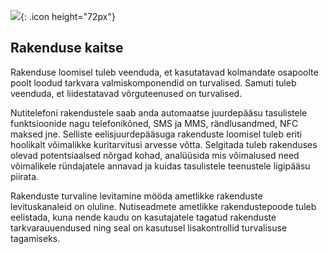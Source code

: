 ![](<%= image_path("app.png") %>){: .icon height="72px"}

## Rakenduse kaitse

Rakenduse loomisel tuleb veenduda, et kasutatavad kolmandate osapoolte poolt loodud tarkvara valmiskomponendid on turvalised. Samuti tuleb veenduda, et liidestatavad võrguteenused on turvalised.

Nutitelefoni rakendustele saab anda automaatse juurdepääsu tasulistele funktsioonide nagu telefonikõned, SMS ja MMS, rändlusandmed, NFC maksed jne. Selliste eelisjuurdepääsuga rakenduste loomisel tuleb eriti hoolikalt võimalikke kuritarvitusi arvesse võtta. Selgitada tuleb rakenduses olevad potentsiaalsed nõrgad kohad, analüüsida mis võimalused need võimalikele ründajatele annavad ja kuidas tasulistele teenustele ligipääsu piirata.

Rakenduste turvaline levitamine mööda ametlikke rakenduste levituskanaleid on oluline. Nutiseadmete ametlikke rakendustepoode tuleb eelistada, kuna nende kaudu on kasutajatele tagatud rakenduste tarkvarauuendused ning seal on kasutusel lisakontrollid turvalisuse tagamiseks.
